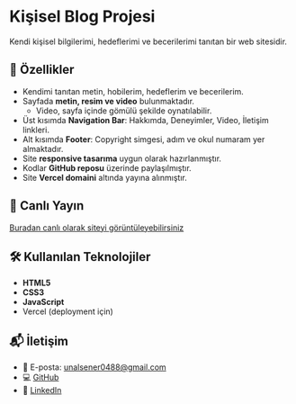 # Kişisel Blog Projesi

Kendi kişisel bilgilerimi, hedeflerimi ve becerilerimi tanıtan bir web sitesidir.




## 📌 Özellikler

- Kendimi tanıtan metin, hobilerim, hedeflerim ve becerilerim.
- Sayfada **metin, resim ve video** bulunmaktadır.  
  - Video, sayfa içinde gömülü şekilde oynatılabilir.
- Üst kısımda **Navigation Bar**: Hakkımda, Deneyimler, Video, İletişim linkleri.
- Alt kısımda **Footer**: Copyright simgesi, adım ve okul numaram yer almaktadır.
- Site **responsive tasarıma** uygun olarak hazırlanmıştır.
- Kodlar **GitHub reposu** üzerinde paylaşılmıştır.
- Site **Vercel domaini** altında yayına alınmıştır.




## 🚀 Canlı Yayın

[Buradan canlı olarak siteyi görüntüleyebilirsiniz](https://personal-blog-eight-virid.vercel.app/)




## 🛠️ Kullanılan Teknolojiler

- **HTML5**
- **CSS3**
- **JavaScript**
- Vercel (deployment için)




## 📬 İletişim

- 📧 E-posta: unalsener0488@gmail.com  
- 💻 [GitHub](https://github.com/unalsener-dev)  
- 🔗 [LinkedIn](https://www.linkedin.com/in/%C3%BCnal-%C5%9Fener-7b12712ab/)
